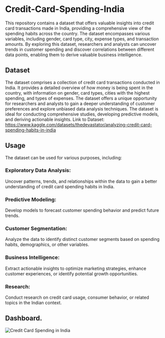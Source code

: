 # Credit-Card-Spending-India

This repository contains a dataset that offers valuable insights into credit card transactions made in India, providing a comprehensive view of the spending habits across the country. 
The dataset encompasses various variables, including gender, card type, city, expense types, and transaction amounts. By exploring this dataset, researchers and analysts can uncover trends 
in customer spending and discover correlations between different data points, enabling them to derive valuable business intelligence.

## Dataset
The dataset comprises a collection of credit card transactions conducted in India. It provides a detailed overview of how money is being spent in the country, with information on gender, 
card types, cities with the highest spending, and types of expenses. The dataset offers a unique opportunity for researchers and analysts to gain a deeper understanding of customer preferences 
and explore unbiased data analysis techniques. The dataset is ideal for conducting comprehensive studies, developing predictive models, and deriving actionable insights.
Link to Dataset: https://www.kaggle.com/datasets/thedevastator/analyzing-credit-card-spending-habits-in-india

## Usage
The dataset can be used for various purposes, including:

### Exploratory Data Analysis: 
Uncover patterns, trends, and relationships within the data to gain a better understanding of credit card spending habits in India.
### Predictive Modeling: 
Develop models to forecast customer spending behavior and predict future trends.
### Customer Segmentation: 
Analyze the data to identify distinct customer segments based on spending habits, demographics, or other variables.
### Business Intelligence: 
Extract actionable insights to optimize marketing strategies, enhance customer experiences, or identify potential growth opportunities.
### Research: 
Conduct research on credit card usage, consumer behavior, or related topics in the Indian context.

## Dashboard.

![Credit Card Spending in India](https://github.com/user-attachments/assets/1d89f70c-77c8-45e1-9933-0e920e517d69)

